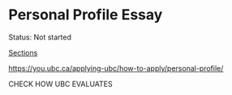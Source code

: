 # Personal Profile Essay

Status: Not started

[Sections](Personal%20Profile%20Essay%20e9ead7dabfc142da8aacf8850e3aa187/Sections%206d5c2d17ce434e558ff84c62b0d3aa43.csv)

https://you.ubc.ca/applying-ubc/how-to-apply/personal-profile/

CHECK HOW UBC EVALUATES